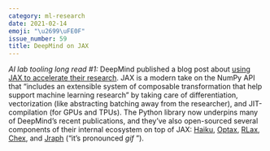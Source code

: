 ```yaml
---
category: ml-research
date: 2021-02-14
emoji: "\u2699\uFE0F"
issue_number: 59
title: DeepMind on JAX
---
```


_AI lab tooling long read #1:_ DeepMind published a blog post about [using JAX to accelerate their research](https://deepmind.com/blog/article/using-jax-to-accelerate-our-research?utm_campaign=Dynamically%20Typed&utm_medium=email&utm_source=Revue%20newsletter).
JAX is a modern take on the NumPy API that “includes an extensible system of composable transformation that help support machine learning research” by taking care of differentiation, vectorization (like abstracting batching away from the researcher), and JIT-compilation (for GPUs and TPUs).
The Python library now underpins many of DeepMind’s recent publications, and they’ve also open-sourced several components of their internal ecosystem on top of JAX: [Haiku](https://github.com/deepmind/dm-haiku?utm_campaign=Dynamically%20Typed&utm_medium=email&utm_source=Revue%20newsletter), [Optax](https://github.com/deepmind/optax?utm_campaign=Dynamically%20Typed&utm_medium=email&utm_source=Revue%20newsletter), [RLax](https://github.com/deepmind/rlax?utm_campaign=Dynamically%20Typed&utm_medium=email&utm_source=Revue%20newsletter), [Chex](https://github.com/deepmind/chex?utm_campaign=Dynamically%20Typed&utm_medium=email&utm_source=Revue%20newsletter), and [Jraph](https://github.com/deepmind/jraph?utm_campaign=Dynamically%20Typed&utm_medium=email&utm_source=Revue%20newsletter) (“it’s pronounced _gif_ ”).